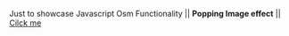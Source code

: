 Just to showcase Javascript Osm Functionality || **Popping Image effect** || <a href="https://himanshukrprasad.github.io/ImagePoppingEffect/">Cilck me</a>
